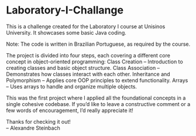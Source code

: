 # Laboratory-I-Challange

This is a challenge created for the Laboratory I course at Unisinos University. It showcases some basic Java coding.

Note: The code is written in Brazilian Portuguese, as required by the course.

The project is divided into four steps, each covering a different core concept in object-oriented programming:
  Class Creation – Introduction to creating classes and basic object structure.
  Class Association – Demonstrates how classes interact with each other.
  Inheritance and Polymorphism – Applies core OOP principles to extend functionality.
  Arrays – Uses arrays to handle and organize multiple objects.

This was the first project where I applied all the foundational concepts in a single cohesive codebase.
If you’d like to leave a constructive comment or a few words of encouragement, I’d really appreciate it!

Thanks for checking it out!  
– Alexandre Steinbach
